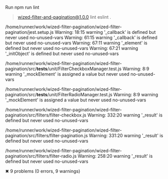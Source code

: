 Run npm run lint

> wized-filter-and-pagination@1.0.0 lint
> eslint .

/home/runner/work/wized-filter-pagination/wized-filter-pagination/jest.setup.js
Warning: 18:15 warning '\_callback' is defined but never used no-unused-vars
Warning: 61:15 warning '\_callback' is defined but never used no-unused-vars
Warning: 67:11 warning '\_element' is defined but never used no-unused-vars
Warning: 67:21 warning '\_initObject' is defined but never used no-unused-vars

/home/runner/work/wized-filter-pagination/wized-filter-pagination/src/**tests**/unit/FilterCheckboxManager.test.js
Warning: 8:9 warning '\_mockElement' is assigned a value but never used no-unused-vars

/home/runner/work/wized-filter-pagination/wized-filter-pagination/src/**tests**/unit/FilterRadioManager.test.js
Warning: 8:9 warning '\_mockElement' is assigned a value but never used no-unused-vars

/home/runner/work/wized-filter-pagination/wized-filter-pagination/src/filters/filter-checkbox.js
Warning: 332:20 warning '\_result' is defined but never used no-unused-vars

/home/runner/work/wized-filter-pagination/wized-filter-pagination/src/filters/filter-pagination.js
Warning: 331:20 warning '\_result' is defined but never used no-unused-vars

/home/runner/work/wized-filter-pagination/wized-filter-pagination/src/filters/filter-radio.js
Warning: 258:20 warning '\_result' is defined but never used no-unused-vars

✖ 9 problems (0 errors, 9 warnings)

